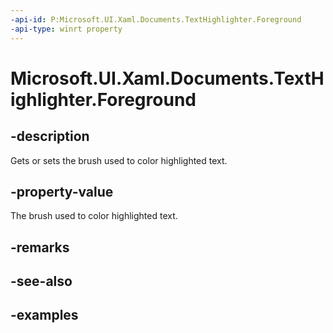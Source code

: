 ```yaml
---
-api-id: P:Microsoft.UI.Xaml.Documents.TextHighlighter.Foreground
-api-type: winrt property
---
```


<!-- Property syntax.
public Brush Foreground { get;  set; }
-->

# Microsoft.UI.Xaml.Documents.TextHighlighter.Foreground

## -description

Gets or sets the brush used to color highlighted text.

## -property-value

The brush used to color highlighted text.

## -remarks

## -see-also

## -examples

